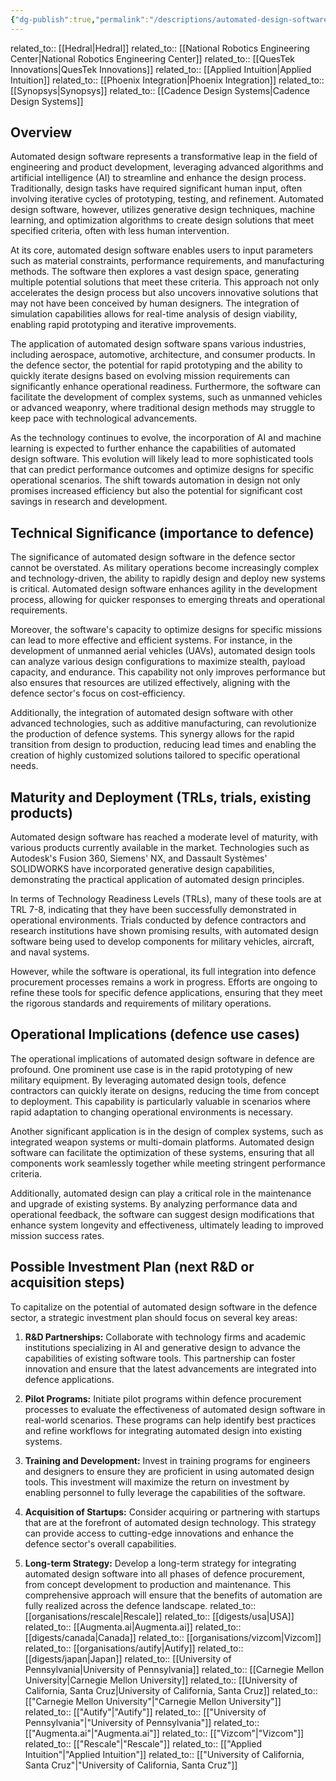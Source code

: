 ```yaml
---
{"dg-publish":true,"permalink":"/descriptions/automated-design-software/","title":"automated design software"}
---
```


related_to:: [[Hedral\|Hedral]]
related_to:: [[National Robotics Engineering Center\|National Robotics Engineering Center]]
related_to:: [[QuesTek Innovations\|QuesTek Innovations]]
related_to:: [[Applied Intuition\|Applied Intuition]]
related_to:: [[Phoenix Integration\|Phoenix Integration]]
related_to:: [[Synopsys\|Synopsys]]
related_to:: [[Cadence Design Systems\|Cadence Design Systems]]
## Overview
Automated design software represents a transformative leap in the field of engineering and product development, leveraging advanced algorithms and artificial intelligence (AI) to streamline and enhance the design process. Traditionally, design tasks have required significant human input, often involving iterative cycles of prototyping, testing, and refinement. Automated design software, however, utilizes generative design techniques, machine learning, and optimization algorithms to create design solutions that meet specified criteria, often with less human intervention.

At its core, automated design software enables users to input parameters such as material constraints, performance requirements, and manufacturing methods. The software then explores a vast design space, generating multiple potential solutions that meet these criteria. This approach not only accelerates the design process but also uncovers innovative solutions that may not have been conceived by human designers. The integration of simulation capabilities allows for real-time analysis of design viability, enabling rapid prototyping and iterative improvements.

The application of automated design software spans various industries, including aerospace, automotive, architecture, and consumer products. In the defence sector, the potential for rapid prototyping and the ability to quickly iterate designs based on evolving mission requirements can significantly enhance operational readiness. Furthermore, the software can facilitate the development of complex systems, such as unmanned vehicles or advanced weaponry, where traditional design methods may struggle to keep pace with technological advancements.

As the technology continues to evolve, the incorporation of AI and machine learning is expected to further enhance the capabilities of automated design software. This evolution will likely lead to more sophisticated tools that can predict performance outcomes and optimize designs for specific operational scenarios. The shift towards automation in design not only promises increased efficiency but also the potential for significant cost savings in research and development.

## Technical Significance (importance to defence)
The significance of automated design software in the defence sector cannot be overstated. As military operations become increasingly complex and technology-driven, the ability to rapidly design and deploy new systems is critical. Automated design software enhances agility in the development process, allowing for quicker responses to emerging threats and operational requirements.

Moreover, the software's capacity to optimize designs for specific missions can lead to more effective and efficient systems. For instance, in the development of unmanned aerial vehicles (UAVs), automated design tools can analyze various design configurations to maximize stealth, payload capacity, and endurance. This capability not only improves performance but also ensures that resources are utilized effectively, aligning with the defence sector's focus on cost-efficiency.

Additionally, the integration of automated design software with other advanced technologies, such as additive manufacturing, can revolutionize the production of defence systems. This synergy allows for the rapid transition from design to production, reducing lead times and enabling the creation of highly customized solutions tailored to specific operational needs.

## Maturity and Deployment (TRLs, trials, existing products)
Automated design software has reached a moderate level of maturity, with various products currently available in the market. Technologies such as Autodesk's Fusion 360, Siemens' NX, and Dassault Systèmes' SOLIDWORKS have incorporated generative design capabilities, demonstrating the practical application of automated design principles.

In terms of Technology Readiness Levels (TRLs), many of these tools are at TRL 7-8, indicating that they have been successfully demonstrated in operational environments. Trials conducted by defence contractors and research institutions have shown promising results, with automated design software being used to develop components for military vehicles, aircraft, and naval systems.

However, while the software is operational, its full integration into defence procurement processes remains a work in progress. Efforts are ongoing to refine these tools for specific defence applications, ensuring that they meet the rigorous standards and requirements of military operations.

## Operational Implications (defence use cases)
The operational implications of automated design software in defence are profound. One prominent use case is in the rapid prototyping of new military equipment. By leveraging automated design tools, defence contractors can quickly iterate on designs, reducing the time from concept to deployment. This capability is particularly valuable in scenarios where rapid adaptation to changing operational environments is necessary.

Another significant application is in the design of complex systems, such as integrated weapon systems or multi-domain platforms. Automated design software can facilitate the optimization of these systems, ensuring that all components work seamlessly together while meeting stringent performance criteria.

Additionally, automated design can play a critical role in the maintenance and upgrade of existing systems. By analyzing performance data and operational feedback, the software can suggest design modifications that enhance system longevity and effectiveness, ultimately leading to improved mission success rates.

## Possible Investment Plan (next R&D or acquisition steps)
To capitalize on the potential of automated design software in the defence sector, a strategic investment plan should focus on several key areas:

1. **R&D Partnerships:** Collaborate with technology firms and academic institutions specializing in AI and generative design to advance the capabilities of existing software tools. This partnership can foster innovation and ensure that the latest advancements are integrated into defence applications.

2. **Pilot Programs:** Initiate pilot programs within defence procurement processes to evaluate the effectiveness of automated design software in real-world scenarios. These programs can help identify best practices and refine workflows for integrating automated design into existing systems.

3. **Training and Development:** Invest in training programs for engineers and designers to ensure they are proficient in using automated design tools. This investment will maximize the return on investment by enabling personnel to fully leverage the capabilities of the software.

4. **Acquisition of Startups:** Consider acquiring or partnering with startups that are at the forefront of automated design technology. This strategy can provide access to cutting-edge innovations and enhance the defence sector's overall capabilities.

5. **Long-term Strategy:** Develop a long-term strategy for integrating automated design software into all phases of defence procurement, from concept development to production and maintenance. This comprehensive approach will ensure that the benefits of automation are fully realized across the defence landscape.
related_to:: [[organisations/rescale\|Rescale]]
related_to:: [[digests/usa\|USA]]
related_to:: [[Augmenta.ai\|Augmenta.ai]]
related_to:: [[digests/canada\|Canada]]
related_to:: [[organisations/vizcom\|Vizcom]]
related_to:: [[organisations/autify\|Autify]]
related_to:: [[digests/japan\|Japan]]
related_to:: [[University of Pennsylvania\|University of Pennsylvania]]
related_to:: [[Carnegie Mellon University\|Carnegie Mellon University]]
related_to:: [[University of California, Santa Cruz\|University of California, Santa Cruz]]
related_to:: [["Carnegie Mellon University"\|"Carnegie Mellon University"]]
related_to:: [["Autify"\|"Autify"]]
related_to:: [["University of Pennsylvania"\|"University of Pennsylvania"]]
related_to:: [["Augmenta.ai"\|"Augmenta.ai"]]
related_to:: [["Vizcom"\|"Vizcom"]]
related_to:: [["Rescale"\|"Rescale"]]
related_to:: [["Applied Intuition"\|"Applied Intuition"]]
related_to:: [["University of California, Santa Cruz"\|"University of California, Santa Cruz"]]
